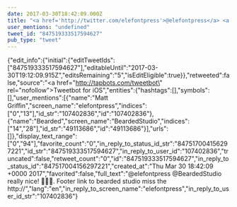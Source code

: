 ```yaml
---
date: 2017-03-30T18:42:09.000Z
title: "<a href='http://twitter.com/elefontpress'>@elefontpress</a> <a href='http://twitter.com/BeardedStudio'>@BeardedStudio</a> really nice! 🌱🌲🌳.  Footer link to bearded studio miss the http://″"
user_mentions: "undefined"
tweet_id: "847519333517594627"
pub_type: "tweet"
---
```

{"edit_info":{"initial":{"editTweetIds":["847519333517594627"],"editableUntil":"2017-03-30T19:12:09.915Z","editsRemaining":"5","isEditEligible":true}},"retweeted":false,"source":"<a href=\"http://tapbots.com/tweetbot\" rel=\"nofollow\">Tweetbot for iΟS</a>","entities":{"hashtags":[],"symbols":[],"user_mentions":[{"name":"Matt Griﬃn","screen_name":"elefontpress","indices":["0","13"],"id_str":"107402836","id":"107402836"},{"name":"Bearded","screen_name":"BeardedStudio","indices":["14","28"],"id_str":"49113686","id":"49113686"}],"urls":[]},"display_text_range":["0","94"],"favorite_count":"0","in_reply_to_status_id_str":"847517004156297221","id_str":"847519333517594627","in_reply_to_user_id":"107402836","truncated":false,"retweet_count":"0","id":"847519333517594627","in_reply_to_status_id":"847517004156297221","created_at":"Thu Mar 30 18:42:09 +0000 2017","favorited":false,"full_text":"@elefontpress @BeardedStudio really nice! 🌱🌲🌳.  Footer link to bearded studio miss the http://","lang":"en","in_reply_to_screen_name":"elefontpress","in_reply_to_user_id_str":"107402836"}
